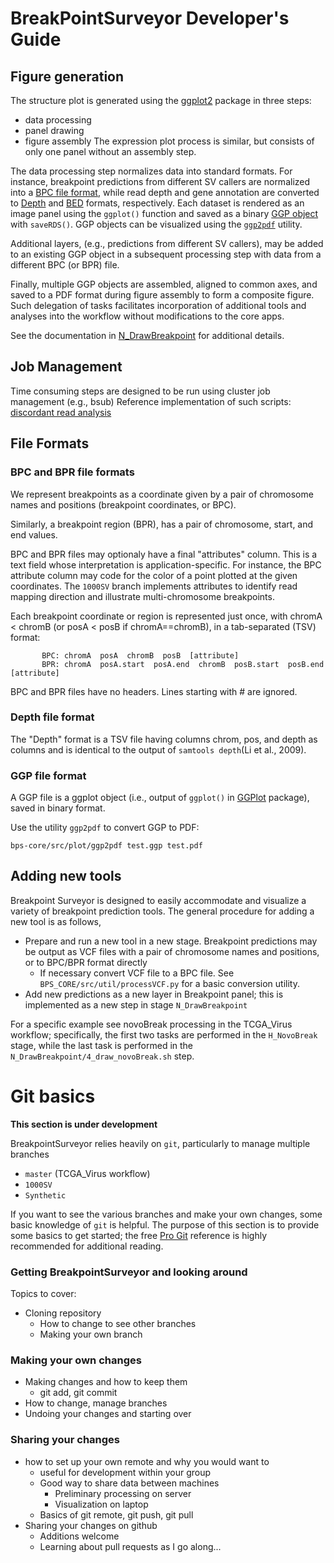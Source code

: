 # BreakPointSurveyor Developer's Guide

## Figure generation

The structure plot is generated using the [ggplot2](http://ggplot2.org/)
package in three steps: 
* data processing
* panel drawing
* figure assembly
The expression plot process is similar, but consists of only one panel without an assembly step.

The data processing step normalizes data into standard formats. For instance,
breakpoint predictions from different SV callers are normalized into a [BPC
file format](#bpc), while read depth and gene annotation are converted to
[Depth](#depth) and
[BED](http://bedtools.readthedocs.io/en/latest/content/general-usage.html)
formats, respectively.  Each dataset is rendered as an image panel using the
`ggplot()` function and saved as a binary [GGP object](#ggp) with `saveRDS()`.
GGP objects can be visualized using the [`ggp2pdf`](#ggp) utility.  

Additional layers, (e.g., predictions from different SV callers), may be added
to an existing GGP object in a subsequent processing step with data from a
different BPC (or BPR) file. 

Finally, multiple GGP objects are assembled, aligned to common axes, and saved
to a PDF format during figure assembly to form a composite figure.  Such
delegation of tasks facilitates incorporation of additional tools and analyses
into the workflow without modifications to the core apps.

See the documentation in [N_DrawBreakpoint](N_DrawBreakpoint/README.md) for additional
details.

## Job Management 
Time consuming steps are designed to be run using cluster job management (e.g., bsub) 
Reference implementation of such scripts: [discordant read analysis](../G_Discordant/1_get_Discordant_reads.sh)


## File Formats

### BPC and BPR file formats <a name="bpc"></a>

We represent breakpoints as a coordinate given by a pair of
chromosome names and positions (breakpoint coordinates, or BPC).  

Similarly, a breakpoint region (BPR), has a pair of chromosome, start, and end values.

BPC and BPR files may optionaly have a final "attributes" column.  This is a
text field whose interpretation is application-specific. For instance, the BPC
attribute column may code for the color of a point plotted at the given
coordinates.  The `1000SV` branch implements attributes to identify read mapping direction
and illustrate multi-chromosome breakpoints.

Each breakpoint coordinate or region is represented just once, with chromA <
chromB (or posA < posB if chromA==chromB), in a tab-separated (TSV) format:
```
       BPC: chromA  posA  chromB  posB  [attribute]
       BPR: chromA  posA.start  posA.end  chromB  posB.start  posB.end  [attribute]
```

BPC and BPR files have no headers.  Lines starting with # are ignored.


### Depth file format <a name="depth"></a>

The "Depth" format is a TSV file having columns chrom, pos, and depth as columns and is identical to the output of `samtools depth`(Li et al., 2009). 

### GGP file format <a name="ggp"></a>

A GGP file is a ggplot object (i.e., output of `ggplot()` in
[GGPlot](http://ggplot2.org/) package), saved in binary format.  

Use the utility `ggp2pdf` to convert GGP to PDF:

```bps-core/src/plot/ggp2pdf test.ggp test.pdf``` 

## Adding new tools

Breakpoint Surveyor is designed to easily accommodate and visualize a variety of breakpoint prediction tools.
The general procedure for adding a new tool is as follows,
* Prepare and run a new tool in a new stage.  Breakpoint predictions may be output as VCF files with a pair of chromosome names 
and positions, or to BPC/BPR format directly
    * If necessary convert VCF file to a BPC file.  See `BPS_CORE/src/util/processVCF.py` for a basic conversion utility.
* Add new predictions as a new layer in Breakpoint panel; this is implemented as a new step in stage `N_DrawBreakpoint`

For a specific example see novoBreak processing in the TCGA_Virus workflow; specifically, the first two tasks are performed in
the `H_NovoBreak` stage, while the last task is performed in the `N_DrawBreakpoint/4_draw_novoBreak.sh` step.

# Git basics

**This section is under development** 

BreakpointSurveyor relies heavily on `git`, particularly to manage multiple branches 
* `master` (TCGA_Virus workflow)
* `1000SV` 
* `Synthetic` 

If you want to see the various branches and make your own changes, some basic
knowledge of `git` is helpful.  The purpose of this section is to provide some
basics to get started; the free [Pro Git](https://git-scm.com/book/en/v2) reference is highly
recommended for additional reading.

### Getting BreakpointSurveyor and looking around

Topics to cover:
* Cloning repository
  * How to change to see other branches
  * Making your own branch

### Making your own changes

* Making changes and how to keep them 
  * git add, git commit
* How to change, manage branches
* Undoing your changes and starting over

### Sharing your changes 

* how to set up your own remote and why you would want to 
  * useful for development within your group
  * Good way to share data between machines
    * Preliminary processing on server
    * Visualization on laptop
  * Basics of git remote, git push, git pull
* Sharing your changes on github
  * Additions welcome
  * Learning about pull requests as I go along...
